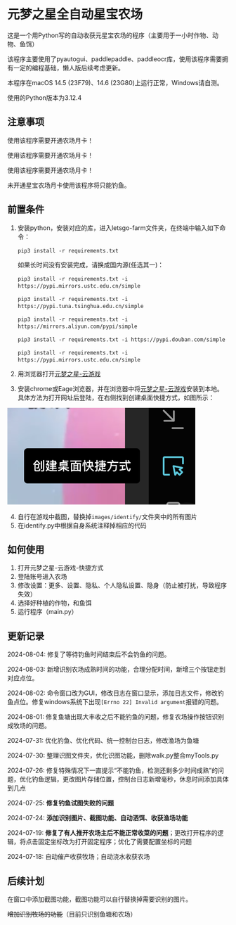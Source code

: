 # 元梦之星全自动星宝农场

这是一个用Python写的自动收获元星宝农场的程序（主要用于一小时作物、动物、鱼饵）

该程序主要使用了pyautogui、paddlepaddle、paddleocr库，使用该程序需要拥有一定的编程基础，懒人版后续考虑更新。

本程序在macOS 14.5 (23F79)、14.6 (23G80)上运行正常，Windows请自测。

使用的Python版本为3.12.4

## 注意事项

使用该程序需要开通农场月卡！

使用该程序需要开通农场月卡！

使用该程序需要开通农场月卡！

未开通星宝农场月卡使用该程序将只能钓鱼。

## 前置条件

1. 安装python，安装对应的库，进入letsgo-farm文件夹，在终端中输入如下命令：
   ```shell
   pip3 install -r requirements.txt
   ```
   如果长时间没有安装完成，请换成国内源(任选其一)：
   ```shell
   pip3 install -r requirements.txt -i https://pypi.mirrors.ustc.edu.cn/simple
   ```
   ```shell
   pip3 install -r requirements.txt -i https://pypi.tuna.tsinghua.edu.cn/simple
   ```
   ```shell
   pip3 install -r requirements.txt -i https://mirrors.aliyun.com/pypi/simple
   ```
   ```shell
   pip3 install -r requirements.txt -i https://pypi.douban.com/simple
   ```
   ```shell
   pip3 install -r requirements.txt -i https://pypi.mirrors.ustc.edu.cn/simple
   ```
2. 用浏览器打开[元梦之星-云游戏](https://gamer.qq.com/v2/cloudgame/game/96897)

3. 安装chrome或Eage浏览器，并在浏览器中将[元梦之星-云游戏](https://gamer.qq.com/v2/cloudgame/game/96897)安装到本地。具体方法为打开网址后登陆，在右侧找到创建桌面快捷方式，如图所示：

![image-20240719193556815](images/image-20240719193556815.png)

4. 自行在游戏中截图，替换掉`images/identify/`文件夹中的所有图片
5. 在identify.py中根据自身系统注释掉相应的代码

## 如何使用

1. 打开元梦之星-云游戏-快捷方式
2. 登陆账号进入农场
3. 修改设置：更多、设置、隐私、个人隐私设置、隐身（防止被打扰，导致程序失效）
4. 选择好种植的作物，和鱼饵
5. 运行程序（main.py）

## 更新记录

2024-08-04: 修复了等待钓鱼时间结束后不会钓鱼的问题。

2024-08-03: 新增识别农场成熟时间的功能，合理分配时间，新增三个按钮走到对应点位。

2024-08-02: 命令窗口改为GUI，修改日志在窗口显示，添加日志文件，修改钓鱼点位。修复windows系统下出现`[Errno 22] Invalid argument`报错的问题。

2024-08-01: 修复鱼塘出现大丰收之后不能钓鱼的问题，修复农场操作按钮识别成牧场的问题。

2024-07-31: 优化钓鱼、优化代码、统一控制台日志，修改渔场为鱼塘

2024-07-30: 整理识图文件夹，优化识图功能，删除walk.py整合myTools.py

2024-07-26: 修复特殊情况下一直提示“不能钓鱼，检测还剩多少时间成熟”的问题，优化钓鱼逻辑，更改图片存储位置，控制台日志新增毫秒，休息时间添加具体到几点

2024-07-25: **修复钓鱼试图失败的问题**

2024-07-24: **添加识别图片、截图功能、自动洒饵、收获渔场功能**

2024-07-19: **修复了有人推开农场主后不能正常收菜的问题**；更改打开程序的逻辑，将点击固定坐标改为打开固定程序；优化了需要配置坐标的问题

2024-07-18: 自动催产收获牧场；自动浇水收获农场

## 后续计划

在窗口中添加截图功能，截图功能可以自行替换掉需要识别的图片。

~~增加识别牧场的功能~~（目前只识别鱼塘和农场）